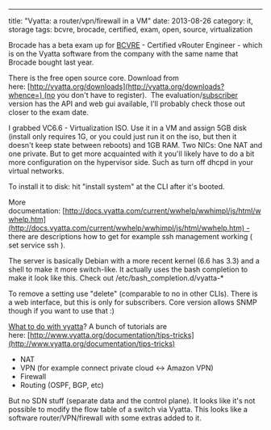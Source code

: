 ---
title: "Vyatta: a router/vpn/firewall in a VM"
date: 2013-08-26
category: it, storage
tags: bcvre, brocade, certified, exam, open, source, virtualization

Brocade has a beta exam up for [BCVRE](http://community.brocade.com/docs/DOC-3336) - Certified vRouter Engineer - which is on the Vyatta software from the company with the same name that Brocade bought last year.

There is the free open source core. Download from here: [http://vyatta.org/downloads](http://vyatta.org/downloads?whence=) (no you don't have to register).  The evaluation/[subscriber](http://www.vyatta.com/product/vyatta-network-os/get-started) version has the API and web gui available, I'll probably check those out closer to the exam date.

I grabbed VC6.6 - Virtualization ISO. Use it in a VM and assign 5GB disk (install only requires 1G, or you could just run it on the iso, but then it doesn't keep state between reboots) and 1GB RAM. Two NICs: One NAT and one private. But to get more acquainted with it you'll likely have to do a bit more configuration on the hypervisor side. Such as turn off dhcpd in your virtual networks.

To install it to disk: hit "install system" at the CLI after it's booted.

More documentation: [http://docs.vyatta.com/current/wwhelp/wwhimpl/js/html/wwhelp.htm](http://docs.vyatta.com/current/wwhelp/wwhimpl/js/html/wwhelp.htm) - there are descriptions how to get for example ssh management working ( set service ssh ).

The server is basically Debian with a more recent kernel (6.6 has 3.3) and a shell to make it more switch-like. It actually uses the bash completion to make it look like this. Check out /etc/bash\_completion.d/vyatta-\*

To remove a setting use "delete" (comparable to no in other CLIs). There is a web interface, but this is only for subscribers. Core version allows SNMP though if you want to use that :)

[What to do with vyatta](http://www.vyatta.org/documentation)? A bunch of tutorials are here: [http://www.vyatta.org/documentation/tips-tricks](http://www.vyatta.org/documentation/tips-tricks)

- NAT
- VPN (for example connect private cloud <-> Amazon VPN)
- Firewall
- Routing (OSPF, BGP, etc)

But no SDN stuff (separate data and the control plane). It looks like it's not possible to modify the flow table of a switch via Vyatta. This looks like a software router/VPN/firewall with some extras added to it.
